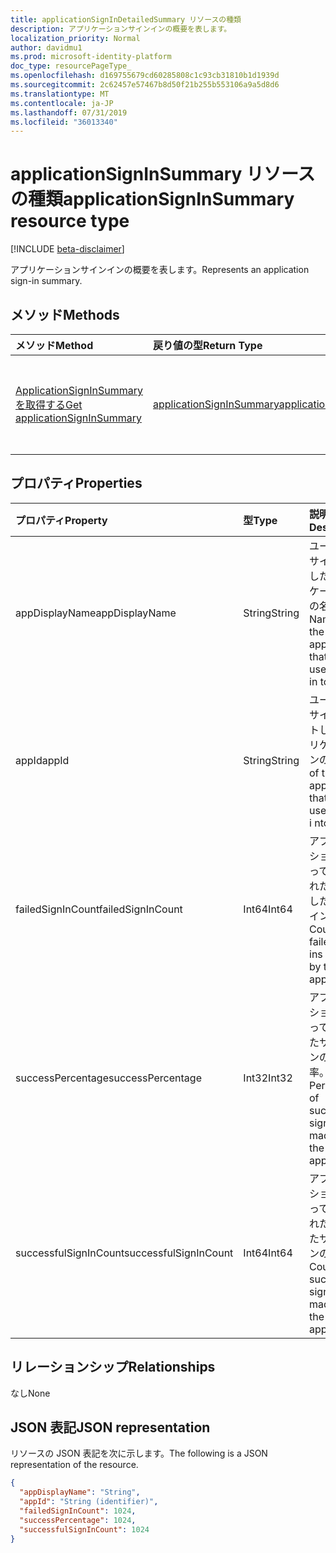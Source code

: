 ```yaml
---
title: applicationSignInDetailedSummary リソースの種類
description: アプリケーションサインインの概要を表します。
localization_priority: Normal
author: davidmu1
ms.prod: microsoft-identity-platform
doc_type: resourcePageType_
ms.openlocfilehash: d169755679cd60285808c1c93cb31810b1d1939d
ms.sourcegitcommit: 2c62457e57467b8d50f21b255b553106a9a5d8d6
ms.translationtype: MT
ms.contentlocale: ja-JP
ms.lasthandoff: 07/31/2019
ms.locfileid: "36013340"
---
```

# <a name="applicationsigninsummary-resource-type"></a><span data-ttu-id="da50d-103">applicationSignInSummary リソースの種類</span><span class="sxs-lookup"><span data-stu-id="da50d-103">applicationSignInSummary resource type</span></span>

[!INCLUDE [beta-disclaimer](../../includes/beta-disclaimer.md)]

<span data-ttu-id="da50d-104">アプリケーションサインインの概要を表します。</span><span class="sxs-lookup"><span data-stu-id="da50d-104">Represents an application sign-in summary.</span></span>

## <a name="methods"></a><span data-ttu-id="da50d-105">メソッド</span><span class="sxs-lookup"><span data-stu-id="da50d-105">Methods</span></span>

| <span data-ttu-id="da50d-106">メソッド</span><span class="sxs-lookup"><span data-stu-id="da50d-106">Method</span></span>       | <span data-ttu-id="da50d-107">戻り値の型</span><span class="sxs-lookup"><span data-stu-id="da50d-107">Return Type</span></span> | <span data-ttu-id="da50d-108">説明</span><span class="sxs-lookup"><span data-stu-id="da50d-108">Description</span></span> |
|:-------------|:------------|:------------|
| [<span data-ttu-id="da50d-109">ApplicationSignInSummary を取得する</span><span class="sxs-lookup"><span data-stu-id="da50d-109">Get applicationSignInSummary</span></span>](../api/applicationsigninsummary-get.md) | [<span data-ttu-id="da50d-110">applicationSignInSummary</span><span class="sxs-lookup"><span data-stu-id="da50d-110">applicationSignInSummary</span></span>](applicationsigninsummary.md) | <span data-ttu-id="da50d-111">**ApplicationSignInSummary**オブジェクトのプロパティとリレーションシップを読み取ります。</span><span class="sxs-lookup"><span data-stu-id="da50d-111">Read the properties and relationships of an **applicationSignInSummary** object.</span></span> |

## <a name="properties"></a><span data-ttu-id="da50d-112">プロパティ</span><span class="sxs-lookup"><span data-stu-id="da50d-112">Properties</span></span>
| <span data-ttu-id="da50d-113">プロパティ</span><span class="sxs-lookup"><span data-stu-id="da50d-113">Property</span></span>     | <span data-ttu-id="da50d-114">型</span><span class="sxs-lookup"><span data-stu-id="da50d-114">Type</span></span>        | <span data-ttu-id="da50d-115">説明</span><span class="sxs-lookup"><span data-stu-id="da50d-115">Description</span></span> |
|:-------------|:------------|:------------|
|<span data-ttu-id="da50d-116">appDisplayName</span><span class="sxs-lookup"><span data-stu-id="da50d-116">appDisplayName</span></span>|<span data-ttu-id="da50d-117">String</span><span class="sxs-lookup"><span data-stu-id="da50d-117">String</span></span>|<span data-ttu-id="da50d-118">ユーザーがサインインしたアプリケーションの名前。</span><span class="sxs-lookup"><span data-stu-id="da50d-118">Name of the application that the user signed in to.</span></span>|
|<span data-ttu-id="da50d-119">appId</span><span class="sxs-lookup"><span data-stu-id="da50d-119">appId</span></span>|<span data-ttu-id="da50d-120">String</span><span class="sxs-lookup"><span data-stu-id="da50d-120">String</span></span>|  <span data-ttu-id="da50d-121">ユーザーがサインアウトしたアプリケーションの ID。</span><span class="sxs-lookup"><span data-stu-id="da50d-121">ID of the application that the user signed i nto.</span></span>|
|<span data-ttu-id="da50d-122">failedSignInCount</span><span class="sxs-lookup"><span data-stu-id="da50d-122">failedSignInCount</span></span>|<span data-ttu-id="da50d-123">Int64</span><span class="sxs-lookup"><span data-stu-id="da50d-123">Int64</span></span>|<span data-ttu-id="da50d-124">アプリケーションによって実行された、失敗したサインインの数。</span><span class="sxs-lookup"><span data-stu-id="da50d-124">Count of failed sign-ins made by the application.</span></span>|
|<span data-ttu-id="da50d-125">successPercentage</span><span class="sxs-lookup"><span data-stu-id="da50d-125">successPercentage</span></span>|<span data-ttu-id="da50d-126">Int32</span><span class="sxs-lookup"><span data-stu-id="da50d-126">Int32</span></span>|<span data-ttu-id="da50d-127">アプリケーションによって行われたサインインの成功率。</span><span class="sxs-lookup"><span data-stu-id="da50d-127">Percentage of successful sign-ins made by the application.</span></span>|
|<span data-ttu-id="da50d-128">successfulSignInCount</span><span class="sxs-lookup"><span data-stu-id="da50d-128">successfulSignInCount</span></span>|<span data-ttu-id="da50d-129">Int64</span><span class="sxs-lookup"><span data-stu-id="da50d-129">Int64</span></span>|<span data-ttu-id="da50d-130">アプリケーションによって作成された成功したサインインの数。</span><span class="sxs-lookup"><span data-stu-id="da50d-130">Count of successful sign-ins made by the application.</span></span>|

## <a name="relationships"></a><span data-ttu-id="da50d-131">リレーションシップ</span><span class="sxs-lookup"><span data-stu-id="da50d-131">Relationships</span></span>
<span data-ttu-id="da50d-132">なし</span><span class="sxs-lookup"><span data-stu-id="da50d-132">None</span></span>


## <a name="json-representation"></a><span data-ttu-id="da50d-133">JSON 表記</span><span class="sxs-lookup"><span data-stu-id="da50d-133">JSON representation</span></span>

<span data-ttu-id="da50d-134">リソースの JSON 表記を次に示します。</span><span class="sxs-lookup"><span data-stu-id="da50d-134">The following is a JSON representation of the resource.</span></span>

<!-- {
  "blockType": "resource",
  "optionalProperties": [

  ],
  "@odata.type": "microsoft.graph.applicationSignInSummary"
}-->

```json
{
  "appDisplayName": "String",
  "appId": "String (identifier)",
  "failedSignInCount": 1024,
  "successPercentage": 1024,
  "successfulSignInCount": 1024
}

```

<!-- uuid: 8fcb5dbc-d5aa-4681-8e31-b001d5168d79
2015-10-25 14:57:30 UTC -->
<!-- {
  "type": "#page.annotation",
  "description": "applicationSignInSummary resource",
  "keywords": "",
  "section": "documentation",
  "tocPath": ""
}-->
